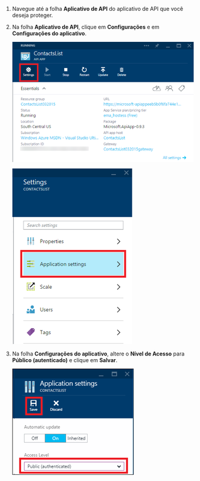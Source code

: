 1. Navegue até a folha **Aplicativo de API** do aplicativo de API que você deseja proteger.
2. Na folha **Aplicativo de API**, clique em **Configurações** e em **Configurações do aplicativo**.
   
    ![Clique em Configurações](./media/app-service-api-config-auth/clicksettings.png)
   
    ![Clique em Configurações do aplicativo](./media/app-service-api-config-auth/clickbasicsettings.png)
3. Na folha **Configurações do aplicativo**, altere o **Nível de Acesso** para **Público (autenticado)** e clique em **Salvar**.
   
    ![Clique em Configurações básicas](./media/app-service-api-config-auth/setpublicauth.png)

<!---HONumber=Oct15_HO3-->